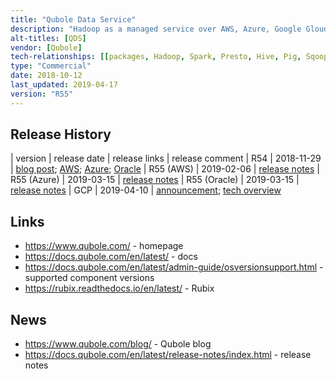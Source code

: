 ```yaml
---
title: "Qubole Data Service"
description: "Hadoop as a managed service over AWS, Azure, Google Gloud Platform and Oracle Cloud.  Supports Airflow, Hadoop, Presto and Spark cluster types, automatic management (starting, stopping and scaling) of clusters based on workload, automatic shared Hive metastores within accounts, role based access control (to accounts, clusters and UI/API functionality, with Hive authorisation to manage access to data), connectivity to external databases (Data Stores), labelling of clusters and routing of commands by label (allowing graceful cluster upgrades), custom node bootstrap commands, encryption, auditing, data caching (on AWS only via open source Rubix project), ODBC/JDBC drives.  Has a rich web based user interface that supports exploration of data (in Hadoop, object stores and connected external databases), a command composer with auto completion (supporting Hive, Presto, Pig, Shell, Spark and Worklow commands) with auto completion and command history, parameterisable command templates, data management (import, export and upload), a visual query builder (Smart Query), Zeppelin based notebooks (including publication of public read only notebook views), command schedulers, cluster management and a range of usage and cluster metrics and graphs.  Also supports a REST API.  Priced per hour based on the cloud infrastructure being used, which is in addition to any cloud vendor costs.  Launched in 2013."
alt-titles: [QDS]
vendor: [Qubole]
tech-relationships: [[packages, Hadoop, Spark, Presto, Hive, Pig, Sqoop, Tez, Zeppelin, Airflow, TensorFlow]]
type: "Commercial"
date: 2018-10-12
last_updated: 2019-04-17
version: "R55"
---
```

## Release History

| version | release date | release links | release comment
| R54 | 2018-11-29 | [blog post](https://www.qubole.com/blog/release-54/); [AWS](https://docs.qubole.com/en/latest/release-notes/releasenotesR54/index.html); [Azure](https://docs.qubole.com/en/latest/release-notes/releasenotes-AzureR54/index.html); [Oracle](https://docs.qubole.com/en/latest/release-notes/releasenotes-OracleR54/index.html)
| R55 (AWS) | 2019-02-06 | [release notes](https://docs.qubole.com/en/latest/release-notes/releasenotesR55/index.html)
| R55 (Azure) | 2019-03-15 | [release notes](https://docs.qubole.com/en/latest/release-notes/releasenotes-AzureR55/index.html)
| R55 (Oracle) | 2019-03-15 | [release notes](https://docs.qubole.com/en/latest/release-notes/releasenotes-OracleR55/index.html)
| GCP | 2019-04-10 | [announcement](https://www.qubole.com/blog/qubole-google-deliver-unified-user-experience/); [tech overview](https://www.qubole.com/blog/technical-overview-of-qubole-on-gcp/)

## Links

* <https://www.qubole.com/> - homepage
* <https://docs.qubole.com/en/latest/> - docs
* <https://docs.qubole.com/en/latest/admin-guide/osversionsupport.html> - supported component versions
* <https://rubix.readthedocs.io/en/latest/> - Rubix

## News

* <https://www.qubole.com/blog/> - Qubole blog
* <https://docs.qubole.com/en/latest/release-notes/index.html> - release notes